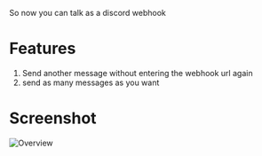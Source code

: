 So now you can talk as a discord webhook

#  Features
1. Send another message without entering the webhook url again
2. send as many messages as you want 

# Screenshot
![Overview](https://i.imgur.com/x70yKZy.png)
